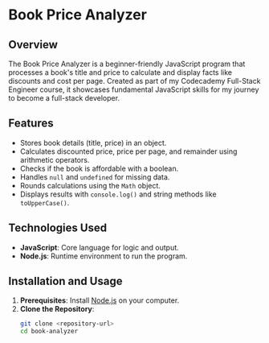 # Book Price Analyzer

## Overview
The Book Price Analyzer is a beginner-friendly JavaScript program that processes a book's title and price to calculate and display facts like discounts and cost per page. Created as part of my Codecademy Full-Stack Engineer course, it showcases fundamental JavaScript skills for my journey to become a full-stack developer.

## Features
- Stores book details (title, price) in an object.
- Calculates discounted price, price per page, and remainder using arithmetic operators.
- Checks if the book is affordable with a boolean.
- Handles `null` and `undefined` for missing data.
- Rounds calculations using the `Math` object.
- Displays results with `console.log()` and string methods like `toUpperCase()`.

## Technologies Used
- **JavaScript**: Core language for logic and output.
- **Node.js**: Runtime environment to run the program.

## Installation and Usage
1. **Prerequisites**: Install [Node.js](https://nodejs.org/) on your computer.
2. **Clone the Repository**:
   ```bash
   git clone <repository-url>
   cd book-analyzer
